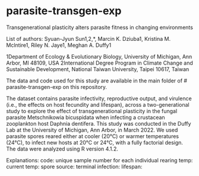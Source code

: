 # parasite-transgen-exp

Transgenerational plasticity alters parasite fitness in changing environments

List of authors:
Syuan-Jyun Sun1,2,*, Marcin K. Dziuba1, Kristina M. Mclntire1, Riley N. Jaye1, Meghan A. Duffy1

1Department of Ecology & Evolutionary Biology, University of Michigan, Ann Arbor, MI 48109, USA
2International Degree Program in Climate Change and Sustainable Development, National Taiwan University, Taipei 10617, Taiwan

The data and code used for this study are available in the main folder of # parasite-transgen-exp on this repository.

The dataset contains parasite infectivity, reproductive output, and virulence (i.e., the effects on host fecundity and lifespan), across a two-generational study to explore the effect of transgenerational plasticity in the fungal parasite Metschnikowia bicuspidata when infecting a crustacean zooplankton host Daphnia dentifera. This study was conducted in the Duffy Lab at the University of Michigan, Ann Arbor, in March 2022. We used parasite spores reared either at cooler (20°C) or warmer temperatures (24°C), to infect new hosts at 20°C or 24°C, with a fully factorial design. The data were analyzed using R version 4.1.2.

Explanations:
code: unique sample number for each individual
rearing temp:
current temp:
spore source:
terminal infection:
lifespan:

